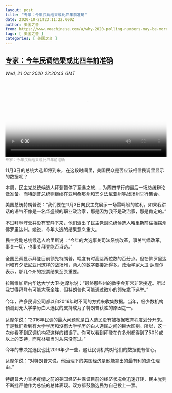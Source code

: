 ```yaml
---
layout: post
title: "专家：今年民调结果或比四年前准确"
date: 2020-10-21T23:11:22.000Z
author: 美国之音
from: https://www.voachinese.com/a/why-2020-polling-numbers-may-be-more-accurate-than-those-of-2016-20201021/5630618.html
tags: [ 美国之音 ]
categories: [ 美国之音 ]
---
```

<!--1603321882000-->
[专家：今年民调结果或比四年前准确](https://www.voachinese.com/a/why-2020-polling-numbers-may-be-more-accurate-than-those-of-2016-20201021/5630618.html)
------

<div>
<div><i>Wed, 21 Oct 2020 22:20:43 GMT</i></div><video poster="https://images.weserv.nl?url=gdb.voanews.com/80222884-14e5-45d1-83d7-9d9c20e2d6cb_tv_r1_s_w900.jpg" src="https://av.voanews.com/Videoroot/Pangeavideo/2020/10/8/80/80222884-14e5-45d1-83d7-9d9c20e2d6cb_240p.mp4" style="width:100%" controls></video><div><small style="color: #999;">专家：今年民调结果或比四年前准确</small></div><p>11月3日的总统大选即将到来，在这段时间里，美国民众是否应该相信民调里显示的数据呢？</p><p>本周，民主党总统候选人拜登暂停了竞选之旅……为周四举行的最后一场总统辩论做准备。而特朗普总统则继续在亚利桑那州和宾夕法尼亚州等战场州举行集会。</p><p>美国总统特朗普说：“我们要在11月3日向民主党展示一场雷鸣般的胜利。如果我讲话的语气不像是一名华盛顿的职业政治家，那是因为我不是政治家，那是肯定的。”<br /><br />不过拜登阵营并没有安静下来，他们派出了民主党副总统候选人哈里斯前往摇摆州佛罗里达州。她说，今年大选的结果意义重大。</p><p>民主党副总统候选人哈里斯说：“今年的大选事关司法系统改革，事关气候改革，事关一切，也事关拜登能否当选。”<br /><br />全国民调显示拜登目前领先特朗普，幅度有时高达两位数的百分点。但在佛罗里达州和宾夕法尼亚州这样的战场州，两人的数字要接近得多。政治学家大卫·达摩尔表示，那几个州的投票结果至关重要。<br /><br />拉斯维加斯内华达大学大卫·达摩尔说：“最终那些州的数字会非常非常接近。所以我觉得拜登有可能大获全胜，但特朗普也可能通过微小的领先拿下选举。”<br /><br />今年，许多民调公司都以和2016年时不同的方式来收集数据。当年，极少数机构预测到无大学学历白人选民的支持成为了特朗普获胜的原因之一。<br /><br />达摩尔说：“2016年民调的最大问题就是白人选民没有被根据教育程度划分开来。于是我们看到有大学学历和没有大学学历的白人选民之间的巨大区别。所以，这一次你看不到民调机构犯这样的错误了。你可以看到拜登在许多州都得到了50%或以上的支持，而克林顿当时从来没有过。”</p><p>今年的未决定选民也比2016年少一些，这让民调机构对他们的数据更有信心。</p><p>达摩尔说：“对特朗普来说，他治理下的美国经济是他能拿出的最有利的连任理由。”<br /><br />特朗普大力宣扬疫情之前的美国经济并保证目前的经济状况会迅速好转，民主党则不断批评他作为总统的总体表现。双方都鼓励选民为自己投上一票。</p>
</div>
